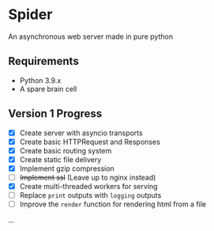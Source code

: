 # Spider
An asynchronous web server made in pure python

## Requirements
- Python 3.9.x
- A spare brain cell

## Version 1 Progress
- [x] Create server with asyncio transports
- [x] Create basic HTTPRequest and Responses
- [x] Create basic routing system
- [x] Create static file delivery
- [x] Implement gzip compression
- [ ] ~~Implement ssl~~ (Leave up to nginx instead)
- [x] Create multi-threaded workers for serving
- [ ] Replace `print` outputs with `logging` outputs
- [ ] Improve the `render` function for rendering html from a file

...